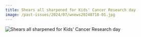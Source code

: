 ```yaml
---
title: Shears all sharpened for Kids' Cancer Research day
image: /past-issues/2024/07/wnews20240718-01.jpg
---
```

![Shears all sharpened for Kids' Cancer Research day](https://media.wnews.org.au/past-issues/2024/07/wnews20240718-01.jpg)
